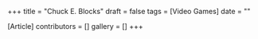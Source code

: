 +++
title = "Chuck E. Blocks"
draft = false
tags = [Video Games]
date = ""

[Article]
contributors = []
gallery = []
+++